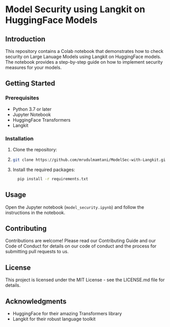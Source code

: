 # Model Security using Langkit on HuggingFace Models

## Introduction

This repository contains a Colab notebook that demonstrates how to check security on Large Lanuage Models using Langkit on HuggingFace models. The notebook provides a step-by-step guide on how to implement security measures for your models.

## Getting Started

### Prerequisites

- Python 3.7 or later
- Jupyter Notebook
- HuggingFace Transformers
- Langkit

### Installation

1. Clone the repository:

2. ```bash
   git clone https://github.com/mrudulmamtani/ModelSec-with-Langkit.git
   ```
3. Install the required packages:
   ```bash
     pip install -r requirements.txt
   ```


## Usage

Open the Jupyter notebook (`model_security.ipynb`) and follow the instructions in the notebook.

## Contributing

Contributions are welcome! Please read our Contributing Guide and our Code of Conduct for details on our code of conduct and the process for submitting pull requests to us.

## License

This project is licensed under the MIT License - see the LICENSE.md file for details.

## Acknowledgments

- HuggingFace for their amazing Transformers library
- Langkit for their robust language toolkit


